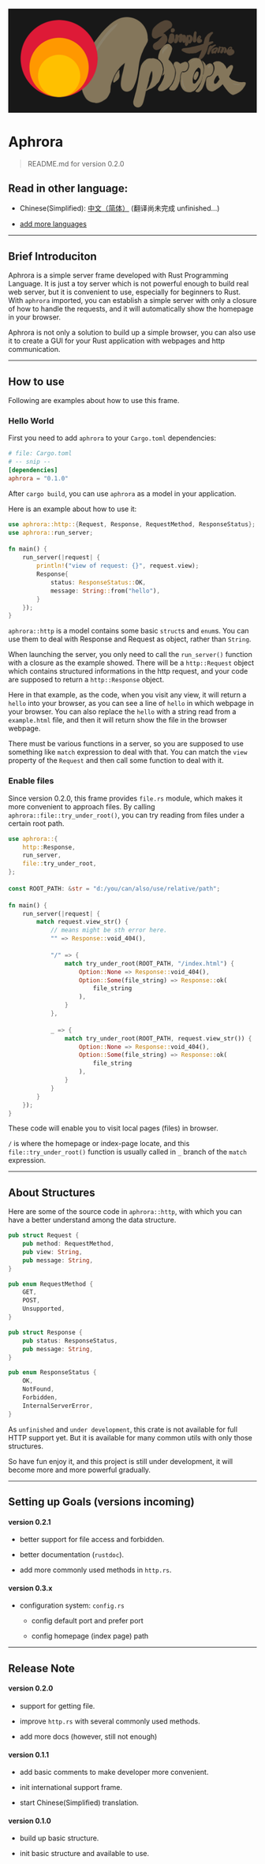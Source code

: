 ![AphroraImage](./static/aphrora-image.png)

# Aphrora

> README.md for version 0.2.0

## Read in other language:

- Chinese(Simplified): [中文（简体）](./international/readme/Chinese(Simplified).md) (翻译尚未完成 unfinished...)

- [add more languages](./international/add_more_languages.md)

---

## Brief Introduciton

Aphrora is a  simple server frame developed with Rust Programming Language.
It is just a toy server which is not powerful enough to build real web server, but it is convenient to use, especially for beginners to Rust. With `aphrora` imported, you can establish a simple server with only a closure of how to handle the requests, and it will automatically show the homepage in your browser.

Aphrora is not only a solution to build up a simple browser, you can also use it to create a GUI for your Rust application with webpages and http communication.

---

## How to use

Following are examples about how to use this frame.

### Hello World

First you need to add `aphrora` to your `Cargo.toml` dependencies:

```toml
# file: Cargo.toml
# -- snip --
[dependencies]
aphrora = "0.1.0"
```

After `cargo build`, you can use `aphrora` as a model in your application.

Here is an example about how to use it:

```rust
use aphrora::http::{Request, Response, RequestMethod, ResponseStatus};
use aphrora::run_server;

fn main() {
    run_server(|request| {
        println!("view of request: {}", request.view);
        Response{
            status: ResponseStatus::OK,
            message: String::from("hello"),
        }
    });
}
```

`aphrora::http` is a model contains some basic `struct`s and `enum`s. You can use them to deal with Response and Request as object, rather than `String`.

When launching the server, you only need to call the `run_server()` function with a closure as the example showed. There will be a `http::Request` object which contains structured informations in the http request, and your code are supposed to return a `http::Response` object.

Here in that example, as the code, when you visit any view, it will return a `hello` into your browser, as you can see a line of `hello` in which webpage in your browser. You can also replace the `hello` with a string read from a `example.html` file, and then it will return show the file in the browser webpage.

There must be various functions in a server, so you are supposed to use something like `match` expression to deal with that. You can match the `view` property of the `Request` and then call some function to deal with it.

### Enable files

Since version 0.2.0, this frame provides `file.rs` module, which makes it more convenient to approach files. By calling `aphrora::file::try_under_root()`, you can try reading from files under a certain root path.

```rust
use aphrora::{
    http::Response,
    run_server,
    file::try_under_root,
};

const ROOT_PATH: &str = "d:/you/can/also/use/relative/path";

fn main() {
    run_server(|request| {
        match request.view_str() {
            // means might be sth error here.
            "" => Response::void_404(),

            "/" => {
                match try_under_root(ROOT_PATH, "/index.html") {
                    Option::None => Response::void_404(),
                    Option::Some(file_string) => Response::ok(
                        file_string
                    ),
                }
            },

            _ => {
                match try_under_root(ROOT_PATH, request.view_str()) {
                    Option::None => Response::void_404(),
                    Option::Some(file_string) => Response::ok(
                        file_string
                    ),
                }
            }
        }
    });
}
```

These code will enable you to visit local pages (files) in browser. 

`/` is where the homepage or index-page locate, and this `file::try_under_root()` function is usually called in `_` branch of the `match` expression.

---

## About Structures

Here are some of the source code in `aphrora::http`, with which you can have a better understand among the data structure.

```rust
pub struct Request {
    pub method: RequestMethod,
    pub view: String,
    pub message: String,
}
```

```rust
pub enum RequestMethod {
    GET,
    POST,
    Unsupported,
}
```

```rust
pub struct Response {
    pub status: ResponseStatus,
    pub message: String,
}
```

```rust
pub enum ResponseStatus {
    OK,
    NotFound,
    Forbidden,
    InternalServerError,
}
```

As `unfinished` and `under development`, this crate is not available for full HTTP support yet. But it is available for many common utils with only those structures.

So have fun enjoy it, and this project is still under development, it will become more and more powerful gradually.

---

## Setting up Goals (versions incoming)

#### version 0.2.1

- better support for file access and forbidden.

- better documentation (`rustdoc`).

- add more commonly used methods in `http.rs`.

#### version 0.3.x

- configuration system: `config.rs`
  
  - config default port and prefer port
  
  - config homepage (index page) path

---

## Release Note

#### version 0.2.0

- support for getting file.

- improve `http.rs` with several commonly used methods.

- add more docs (however, still not enough)

#### version 0.1.1

- add basic comments to make developer more convenient.

- init international support frame.

- start Chinese(Simplified) translation.

#### version 0.1.0

- build up basic structure.

- init basic structure and available to use.
